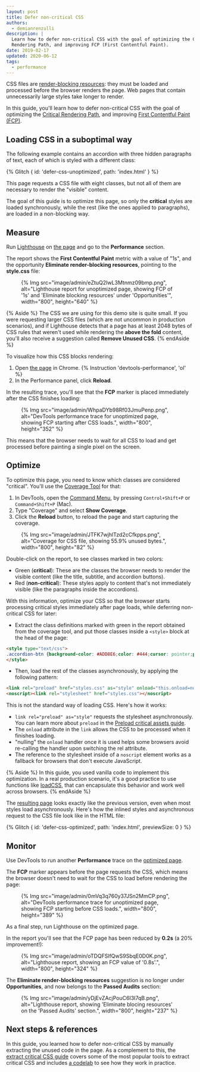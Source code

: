 ```yaml
---
layout: post
title: Defer non-critical CSS
authors:
  - demianrenzulli
description: |
  Learn how to defer non-critical CSS with the goal of optimizing the Critical
  Rendering Path, and improving FCP (First Contentful Paint).
date: 2019-02-17
updated: 2020-06-12
tags:
  - performance
---
```


CSS files are [render-blocking resources](https://developers.google.com/web/tools/lighthouse/audits/blocking-resources):
they must be loaded and processed before the browser renders the page. Web pages that contain unnecessarily large styles
take longer to render.

In this guide, you'll learn how to defer non-critical CSS with the goal of optimizing the [Critical Rendering Path](/critical-rendering-path/), and improving [First Contentful Paint (FCP)](/fcp/).

## Loading CSS in a suboptimal way

The following example contains an accordion with three hidden paragraphs of text, each of which is styled with a different class:

{% Glitch {
  id: 'defer-css-unoptimized',
  path: 'index.html'
} %}

This page requests a CSS file with eight classes, but not all of them are
necessary to render the "visible" content.

The goal of this guide is to optimize this page, so only the **critical** styles
are loaded synchronously, while the rest (like the ones applied to paragraphs),
are loaded in a non-blocking way.

## Measure

Run [Lighthouse](/discover-performance-opportunities-with-lighthouse/#run-lighthouse-from-chrome-devtools) on [the page](https://defer-css-unoptimized.glitch.me/) and go to the **Performance** section.

The report shows the **First Contentful Paint** metric with a value of "1s", and
the opportunity **Eliminate render-blocking resources**, pointing to the
**style.css** file:

<figure>
  {% Img src="image/admin/eZtuQ2IwL3Mtnmz09bmp.png", alt="Lighthouse report for unoptimized page, showing FCP of '1s' and 'Eliminate blocking resources' under 'Opportunities'", width="800", height="640" %}
</figure>

{% Aside %}
The CSS we are using for this demo site is quite small. If you were requesting
larger CSS files (which are not uncommon in production scenarios), and if
Lighthouse detects that a page has at least 2048&nbsp;bytes of CSS rules that
weren't used while rendering the **above the fold** content, you'll
also receive a suggestion called **Remove Unused CSS**.
{% endAside %}

To visualize how this CSS blocks rendering:

1. Open [the page](https://defer-css-unoptimized.glitch.me/) in Chrome.
{% Instruction 'devtools-performance', 'ol' %}
1. In the Performance panel, click **Reload**.

In the resulting trace, you'll see that the **FCP** marker is placed immediately
after the CSS finishes loading:

<figure>
  {% Img src="image/admin/WhpaDYb98Rf03JmuPenp.png", alt="DevTools performance trace for unoptimized page, showing FCP starting after CSS loads.", width="800", height="352" %}
</figure>

This means that the browser needs to wait for all CSS to load and get processed
before painting a single pixel on the screen.

## Optimize

To optimize this page, you need to know which classes are considered "critical".
You'll use the [Coverage Tool](https://developer.chrome.com/docs/devtools/css/reference/#coverage) for that:

1. In DevTools, open the [Command Menu](https://developer.chrome.com/docs/devtools/command-menu/), by pressing `Control+Shift+P` or `Command+Shift+P` (Mac).
1. Type "Coverage" and select **Show Coverage**.
1. Click the **Reload** button, to reload the page and start capturing the
   coverage.

<figure>
  {% Img src="image/admin/JTFK7wjhlTzd2cCfkpps.png", alt="Coverage for CSS file, showing 55.9% unused bytes.", width="800", height="82" %}
</figure>


Double-click on the report, to see classes marked in two colors:

* Green (**critical**): These are the classes the browser needs to render the
  visible content (like the title, subtitle, and accordion buttons).
* Red (**non-critical**): These styles apply to content that's not immediately
  visible (like the paragraphs inside the accordions).

With this information, optimize your CSS so that the browser starts processing
critical styles immediately after page loads, while deferring non-critical CSS
for later:

* Extract the class definitions marked with green in the report obtained from
  the coverage tool, and put those classes inside a `<style>` block at the head
  of the page:

```html
<style type="text/css">
.accordion-btn {background-color: #ADD8E6;color: #444;cursor: pointer;padding: 18px;width: 100%;border: none;text-align: left;outline: none;font-size: 15px;transition: 0.4s;}.container {padding: 0 18px;display: none;background-color: white;overflow: hidden;}h1 {word-spacing: 5px;color: blue;font-weight: bold;text-align: center;}
</style>
```

* Then, load the rest of the classes asynchronously, by applying the following pattern:

```html
<link rel="preload" href="styles.css" as="style" onload="this.onload=null;this.rel='stylesheet'">
<noscript><link rel="stylesheet" href="styles.css"></noscript>
```

This is not the standard way of loading CSS. Here's how it works:

* `link rel="preload" as="style"` requests the stylesheet asynchronously. You can learn more about `preload` in the [Preload critical assets guide](/preload-critical-assets).
* The `onload` attribute in the `link` allows the CSS to be processed when it finishes loading.
* "nulling" the `onload` handler once it is used helps some browsers avoid re-calling the handler upon switching the rel attribute.
* The reference to the stylesheet inside of a `noscript` element works as a fallback for browsers that don't execute JavaScript.

{% Aside %}
In this guide, you used vanilla code to implement this optimization. In a real
production scenario, it's a good practice to use functions like
[loadCSS](https://github.com/filamentgroup/loadCSS/blob/master/README.md), that
can encapsulate this behavior and work well across browsers.
{% endAside %}

The [resulting page](https://defer-css-optimized.glitch.me/) looks exactly like the previous version, even when most styles load asynchronously. Here's how the inlined styles and asynchronous request to the CSS file look like in the HTML file:

<!-- Copy and Paste Me -->
{% Glitch {
  id: 'defer-css-optimized',
  path: 'index.html',
  previewSize: 0
} %}

## Monitor

Use DevTools to run another **Performance** trace on the [optimized
page](https://defer-css-optimized.glitch.me/).

The **FCP** marker appears before the page requests the CSS, which means the
browser doesn't need to wait for the CSS to load before rendering the page:

<figure>
  {% Img src="image/admin/0mVq3q760y37JSn2MmCP.png", alt="DevTools performance trace for unoptimized page, showing FCP starting before CSS loads.", width="800", height="389" %}
</figure>

As a final step, run Lighthouse on the optimized page.

In the report you'll see that the FCP page has been reduced by **0.2s** (a 20%
improvement!):

<figure>
  {% Img src="image/admin/oTDQFSlfQwS9SbqE0D0K.png", alt="Lighthouse report, showing an FCP value of '0.8s'.", width="800", height="324" %}
</figure>

The **Eliminate render-blocking resources** suggestion is no longer under
**Opportunities**, and now belongs to the **Passed Audits** section:

<figure>
  {% Img src="image/admin/yDjEvZAcjPouC6I3I7qB.png", alt="Lighthouse report, showing 'Eliminate blocing resources' on the 'Passed Audits' section.", width="800", height="237" %}
</figure>

## Next steps & references

In this  guide, you learned how to defer non-critical CSS by manually extracting the unused code in the page.
As a complement to this, the [extract critical CSS guide](/extract-critical-css/)
covers some of the most popular tools to extract critical CSS and includes
[a codelab](/codelab-extract-and-inline-critical-css/) to see how
they work in practice.
